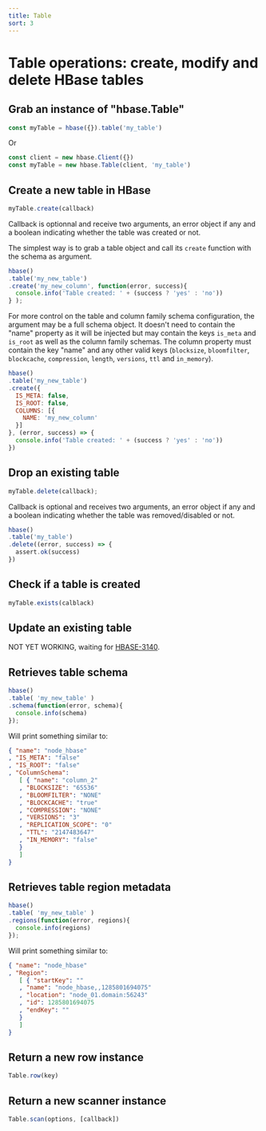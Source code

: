 ```yaml
---
title: Table
sort: 3
---
```


# Table operations: create, modify and delete HBase tables

## Grab an instance of "hbase.Table"

```javascript
const myTable = hbase({}).table('my_table')
```

Or

```javascript
const client = new hbase.Client({})
const myTable = new hbase.Table(client, 'my_table')
```

## Create a new table in HBase

```javascript
myTable.create(callback)
```

Callback is optionnal and receive two arguments, an error object if any and a boolean indicating whether the table was created or not.

The simplest way is to grab a table object and call its `create` function with the schema as argument.

```javascript
hbase()
.table('my_new_table')
.create('my_new_column', function(error, success){
  console.info('Table created: ' + (success ? 'yes' : 'no'))
} );
```

For more control on the table and column family schema configuration, the argument may be a full schema object. It doesn't need to contain the "name" property as it will be injected but may  contain the keys `is_meta` and `is_root` as well as the column family schemas. The column property must contain the key "name" and any other valid keys (`blocksize`, `bloomfilter`, `blockcache`, `compression`, `length`, `versions`, `ttl` and `in_memory`).

```javascript
hbase()
.table('my_new_table')
.create({
  IS_META: false,
  IS_ROOT: false,
  COLUMNS: [{
    NAME: 'my_new_column'
  }]
}, (error, success) => {
  console.info('Table created: ' + (success ? 'yes' : 'no'))
})
```

## Drop an existing table

```javascript
myTable.delete(callback);
```

Callback is optional and receives two arguments, an error object if any and a boolean indicating whether the table was removed/disabled or not.

```javascript
hbase()
.table('my_table')
.delete((error, success) => {
  assert.ok(success)
})
```

## Check if a table is created

```javascript
myTable.exists(calblack)
```

## Update an existing table

NOT YET WORKING, waiting for [HBASE-3140](https://issues.apache.org/jira/browse/HBASE-3140).

## Retrieves table schema

```javascript
hbase()
.table( 'my_new_table' )
.schema(function(error, schema){
  console.info(schema)
});
```

Will print something similar to:

```json
{ "name": "node_hbase"
, "IS_META": "false"
, "IS_ROOT": "false"
, "ColumnSchema":
   [ { "name": "column_2"
   , "BLOCKSIZE": "65536"
   , "BLOOMFILTER": "NONE"
   , "BLOCKCACHE": "true"
   , "COMPRESSION": "NONE"
   , "VERSIONS": "3"
   , "REPLICATION_SCOPE": "0"
   , "TTL": "2147483647"
   , "IN_MEMORY": "false"
   }
   ]
}
```

## Retrieves table region metadata

```javascript
hbase()
.table( 'my_new_table' )
.regions(function(error, regions){
  console.info(regions)
});
```

Will print something similar to:

```json
{ "name": "node_hbase"
, "Region": 
   [ { "startKey": ""
   , "name": "node_hbase,,1285801694075"
   , "location": "node_01.domain:56243"
   , "id": 1285801694075
   , "endKey": ""
   }
   ]
}
```

## Return a new row instance

```javascript
Table.row(key)
```


## Return a new scanner instance

```javascript
Table.scan(options, [callback])
```
